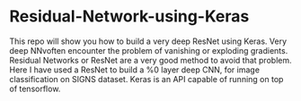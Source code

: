 # Residual-Network-using-Keras
This repo will show you how to build a very deep ResNet using Keras.
Very deep NNvoften encounter the problem of vanishing or exploding gradients.
Residual Networks or ResNet are a very good method to avoid that problem.
Here I have used a ResNet to build a %0 layer deep CNN, for image classification on SIGNS dataset.
Keras is an API capable of running on top of tensorflow.
